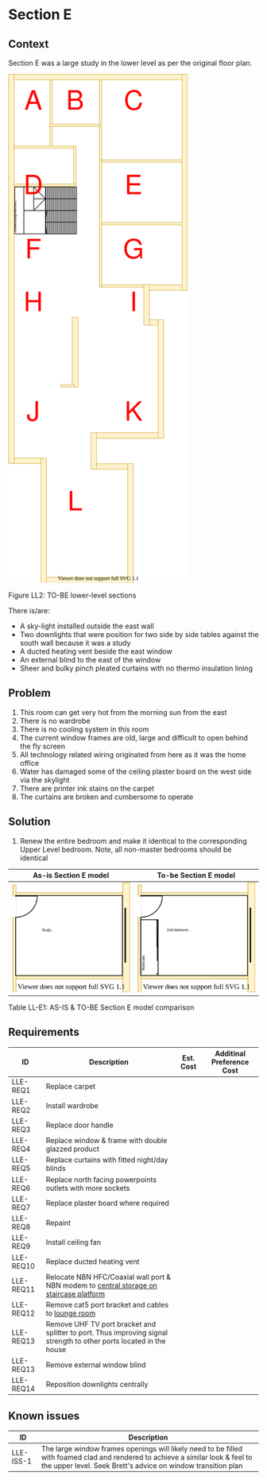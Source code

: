 # Section E

## Context
Section E was a large study in the lower level as per the original floor plan.

![TO-BE lower-level diagram](Lower-Level-TO-BE-sections.svg)

Figure LL2: TO-BE lower-level sections

There is/are:
* A sky-light installed outside the east wall
* Two downlights that were position for two side by side tables against the south wall  because it was a study
* A ducted heating vent beside the east window
* An external blind to the east of the window
* Sheer and bulky pinch pleated curtains with no thermo insulation lining

## Problem
1. This room can get very hot from the morning sun from the east 
2. There is no wardrobe 
3. There is no cooling system in this room
4. The current window frames are old, large and difficult to open behind the fly screen
5. All technology related wiring originated from here as it was the home office
6. Water has damaged some of the ceiling plaster board on the west side via the skylight
6. There are printer ink stains on the carpet
7. The curtains are broken and cumbersome to operate

## Solution
1. Renew the entire bedroom and make it identical to the corresponding Upper Level bedroom. Note, all non-master bedrooms should be identical

|As-is Section E model| To-be Section E model|
|---|---|
|![AS-IS lower-level Section E diagram](Lower-Level-AS-IS-section-E.svg)|![TO-BE lower-level Section E diagram](Lower-Level-TO-BE-section-E.svg)|

Table LL-E1: AS-IS & TO-BE Section E model comparison

## Requirements
|ID|Description|Est. Cost|Additinal Preference Cost|
|---|---|---|---|
|LLE-REQ1|Replace carpet||
|LLE-REQ2|Install wardrobe||
|LLE-REQ3|Replace door handle||
|LLE-REQ4|Replace window & frame with double glazzed product||
|LLE-REQ5|Replace curtains with fitted night/day blinds||
|LLE-REQ6|Replace north facing powerpoints outlets with more sockets||
|LLE-REQ7|Replace plaster board where required||
|LLE-REQ8|Repaint||
|LLE-REQ9|Install ceiling fan||
|LLE-REQ10|Replace ducted heating vent||
|LLE-REQ11|Relocate NBN HFC/Coaxial wall port & NBN modem to [central storage on staircase platform](./section-DF-requirements.md)||
|LLE-REQ12|Remove cat5 port bracket and cables to [lounge room](./section-K-requirements.md)||
|LLE-REQ13|Remove UHF TV port bracket and splitter to port. Thus improving signal strength to other ports located in the house||
|LLE-REQ13|Remove external window blind||
|LLE-REQ14|Reposition downlights centrally||

## Known issues
|ID|Description|
|---|---|
|LLE-ISS-1|The large window frames openings will likely need to be filled with foamed clad and rendered to achieve a similar look & feel to the upper level. Seek Brett's advice on window transition plan|